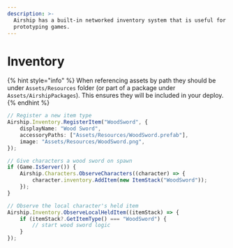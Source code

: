 ```yaml
---
description: >-
  Airship has a built-in networked inventory system that is useful for quickly
  prototyping games.
---
```


# Inventory
{% hint style="info" %}
When referencing assets by path they should be under `Assets/Resources` folder (or part of a package under `Assets/AirshipPackages`). This ensures they will be included in your deploy.
{% endhint %}

```typescript
// Register a new item type
Airship.Inventory.RegisterItem("WoodSword", {
    displayName: "Wood Sword",
    accessoryPaths: ["Assets/Resources/WoodSword.prefab"],
    image: "Assets/Resources/WoodSword.png",
});
```

```typescript
// Give characters a wood sword on spawn
if (Game.IsServer()) {
    Airship.Characters.ObserveCharacters((character) => {
        character.inventory.AddItem(new ItemStack("WoodSword"));
    });
}

```

```typescript
// Observe the local character's held item
Airship.Inventory.ObserveLocalHeldItem((itemStack) => {
    if (itemStack?.GetItemType() === "WoodSword") {
        // start wood sword logic
    }
});
```

